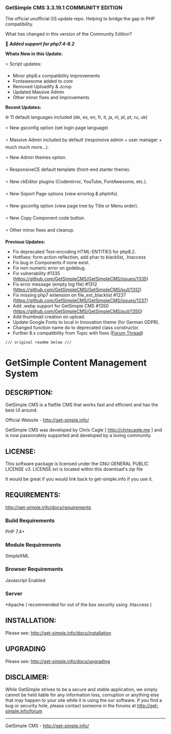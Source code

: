 ### GetSimple CMS 3.3.19.1 COMMUNITY EDITION 
The official unofficial GS update repo. Helping to bridge the gap in PHP compatibility. 

What has changed in this version of the Community Edition?

🚀 **_Added support for php7.4-8.2_**


**Whats New in this Update:**

⭐ Script updates:
- Minor php8.x compatibility improvements 
- Fontawesome added to core
- Removed Uploadify & Jcrop
- Updated Massive Admin
- Other minor fixes and improvements

**Recent Updates:**

🌐 11 default languages included (de, es, en, fr, it, ja, nl, pl, pt, ru, uk)

⭐ New gsconfig option (set login page language)

⭐ Massive Admin included by default (responsive admin + user manager + much much more...).

⭐ New Admin themes option.

⭐ ResponsiveCE default template (front-end starter theme).

⭐ New ckEditor plugins (Codemirror, YouTube, FontAwesome, etc.).

⭐ New Soport Page options (view errorlog & phpInfo).

⭐ New gsconfig option (view page tree by Title or Menu order).

⭐ New Copy Component code button.

⭐ Other minor fixes and cleanup.

**Previous Updates:**

- Fix deprecated Text-encoding HTML-ENTITIES for php8.2.
- Hotfixes: form action reflection, add phar to blacklist, .htaccess
- Fix bug in Components if none exist.
- Fix non numeric error on gsdebug.
- Fix vulnerability #1335 (https://github.com/GetSimpleCMS/GetSimpleCMS/issues/1335)
- Fix error message (empty log file) #1312 (https://github.com/GetSimpleCMS/GetSimpleCMS/pull/1312)
- Fix missing php7 extension on file_ext_blacklist #1237 (https://github.com/GetSimpleCMS/GetSimpleCMS/issues/1237)
- Add .webp support for GetSimple CMS #1350 (https://github.com/GetSimpleCMS/GetSimpleCMS/pull/1350)
- Add thumbnail creation on upload.
- Update Google Fonts to local in Innovation theme (for German GDPR).
- Changed function name do to deprecated class constructor.
- Further 8.x compatibility from Topic with fixes ([Forum Thread](http://get-simple.info/forums/showthread.php?tid=16548))


```bash
/// original readme below ///
```
GetSimple Content Management System
=========================================

 DESCRIPTION:
-----------------------------------

GetSimple CMS is a flatfile CMS that works fast and efficient and has 
the best UI around.

Official Website - http://get-simple.info/

GetSimple CMS was developed by Chris Cagle [ http://chriscagle.me ] and 
is now passionately supported and developed by a loving community.


 LICENSE:
-----------------------------------

This software package is licensed under the GNU GENERAL PUBLIC LICENSE v3. 
LICENSE.txt is located within this download's zip file

It would be great if you would link back to get-simple.info if you use it.


REQUIREMENTS: 
-----------------------------------

http://get-simple.info/docs/requirements

### Build Requirements ###

PHP 7.4+

### Module Requirements ###

SimpleXML

### Browser Requirements ###

Javascript Enabled

### Server ###
*Apache ( recommended for out of the box security using .htaccess )


INSTALLATION:
-----------------------------------

Please see: http://get-simple.info/docs/installation


UPGRADING
-----------------------------------

Please see: http://get-simple.info/docs/upgrading


DISCLAIMER:
-----------------------------------

While GetSimple strives to be a secure and stable application, we simply cannot 
be held liable for any information loss, corruption or anything else that may 
happen to your site while it is using the our software. If you find a bug 
or security hole, please contact someone in the forums at 
http://get-simple.info/forum


______________________________________________
GetSimple CMS - http://get-simple.info/
